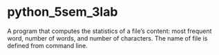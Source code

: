 # python_5sem_3lab
A program that computes the statistics of a file’s content: most frequent word, number of words,
and number of characters. The name of file is defined from command line.
